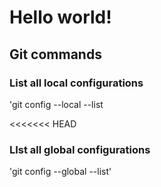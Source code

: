 # Hello world!
## Git commands

### List all local configurations

'git config --local --list

<<<<<<< HEAD
### LIst all global configurations

'git config --global --list'
